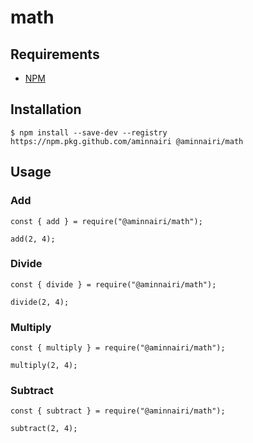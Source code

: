 # math

## Requirements

- [NPM](https://nodejs.org/en/)

## Installation

```console
$ npm install --save-dev --registry https://npm.pkg.github.com/aminnairi @aminnairi/math
```

## Usage

### Add

```console
const { add } = require("@aminnairi/math");

add(2, 4);
```

### Divide

```console
const { divide } = require("@aminnairi/math");

divide(2, 4);
```

### Multiply

```console
const { multiply } = require("@aminnairi/math");

multiply(2, 4);
```

### Subtract

```console
const { subtract } = require("@aminnairi/math");

subtract(2, 4);
```
